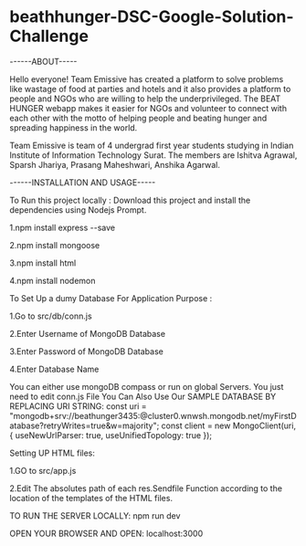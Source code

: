 # beathhunger-DSC-Google-Solution-Challenge

------ABOUT-----

Hello everyone! Team Emissive has created a platform to solve problems like wastage of food at parties and hotels and it also provides a platform to people and NGOs who are willing to help the underprivileged. The BEAT HUNGER webapp makes it easier for NGOs and volunteer to connect with each other with the motto of helping people and beating hunger and spreading happiness in the world.

Team Emissive is team of 4 undergrad first year students studying in Indian Institute of Information Technology Surat. The members are Ishitva Agrawal, Sparsh Jhariya, Prasang Maheshwari, Anshika Agarwal.


------INSTALLATION AND USAGE-----

To Run this project locally : Download this project and install the dependencies using Nodejs Prompt.

1.npm install express --save 


2.npm install mongoose 



3.npm install html 



4.npm install nodemon 



To Set Up a dumy Database For Application Purpose :



1.Go to src/db/conn.js



2.Enter Username of MongoDB Database


3.Enter Password of MongoDB Database



4.Enter Database Name



You can either use mongoDB compass or run on global Servers. You just need to edit conn.js File
You Can Also Use Our SAMPLE DATABASE BY REPLACING URI STRING:
const uri = "mongodb+srv://beathunger3435:<password>@cluster0.wnwsh.mongodb.net/myFirstDatabase?retryWrites=true&w=majority";
const client = new MongoClient(uri, { useNewUrlParser: true, useUnifiedTopology: true });


Setting UP HTML files:

1.GO to src/app.js


2.Edit The absolutes path of each res.Sendfile Function according to the location of the templates of the HTML files.




TO RUN THE SERVER LOCALLY: npm run dev


OPEN YOUR BROWSER AND OPEN: localhost:3000
